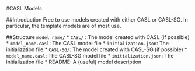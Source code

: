 #CASL Models

##Introduction
Free to use models created with either CASL or CASL-SG. 
In particular, the template models are of most use.

##Structure
`model_name/`
	* `CASL/` : The model created with CASL (if possible)  
		* `model_name.casl`: The CASL model file
		* `initialization.json`: The initialization file
	* `CASL-SG/`: The model created with CASL-SG (if possible)
		* `model_name.casl`: The CASL-SG model file
		* `initialization.json`: The initialization file
	* README: A (useful) model description